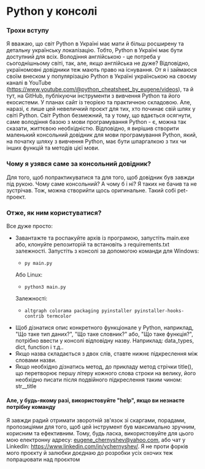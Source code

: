 # Python у консолі
### Трохи вступу
Я вважаю, що світ Python в Україні має мати й більш росширену та детальну українську локалізацію. Тобто, Python в Україні має бути доступний для всіх. Володіння англійською - це потреба у сьогоднішньому світі, так, але, якщо англійська не дуже? Відповідно, україномовні довідники теж мають право на існування. От я і займаюся своїм внеском у популярізацію Python в Україні українською на своєму каналі в YouTube (https://www.youtube.com/@python_cheatsheet_by_eugene/videos), та й тут, на GitHub, публікуючи інструменти з вивчення Python та його екосистеми. У планах сайт із теорією та практичною складовою. Але, наразі, є лише цей невеличкий проєкт для тих, хто починає свій шлях у світі Python. Світ Python безмежний, та у тому, що вдається осягнути, саме володіння базою з мови програмування Python - є, можна так сказати, життєвою необхідністю. Відповідно, я вирішив створити маленький консольний довідник для мови програмування Python, який, на початку шляху з вивчення Python, має бути шпаргалкою з тих чи інших функцій та методів цієї мови. 

### Чому я узявся саме за консольний довідник? 
Для того, щоб попрактикуватися та для того, щоб довідник був завжди під рукою. Чому саме консольний? А чому б і ні? Я таких не бачив та не зустрічав. Тож, можна створийти щось оригинальне. Такий собі pet-проект. 

### Отже, як ним користуватися?
Все дуже просто:
- Завантажте та роспакуйте архів із програмою, запустіть main.exe або, клонуйте репозиторій та встановіть з requirements.txt залежності. Запустіть з консолі за допомогою команди для Windows:
  -     py main.py
  Або Linux:
  -     python3 main.py

  Залежності:
  -     altgraph colorama packaging pyinstaller pyinstaller-hooks-contrib termcolor

- Щоб дізнатися опис конкретного функціоналe у Python, наприклад, "Що таке тип даних?", "Що таке словник?" або, "Що таке функція?", потрібно ввести у консолі відповідну назву. Наприклад: data_types, dict, function і т.д..  
- Якщо назва складається з двох слів, ставте нижнє підкреслення між словами назви.
- Якщо необхідно дізнатись метод, до прикладу метод стрічки title(), що перетворює першу літеру кожного слова строки на велику, його необхідно писати після подвійного підкреслення таким чином: str__title

#### Але, у будь-якому разі, використовуйте "help", якщо ви незнаєте потрібну команду

Я завжди радий отримати зворотній зв'язок зі скаргами, порадами, пропозиціями для того, щоб цей інструмент був максимально зручним, корисним та ефективним. Тому, будь ласка, використовуйте для цього мою електронну адресу: eugene_chernyshev@yahoo.com, або чат у LinkedIn: https://www.linkedin.com/in/ychernyshev/. Я не проти форків мого проєкту й залюбки доєднаю до розробки усіх охочих теж попрацювати над проєктом